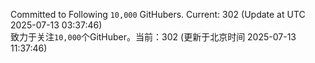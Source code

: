 Committed to Following `10,000` GitHubers. Current: <!-- FOLLOWING_COUNT -->302<!-- FOLLOWING_COUNT --> (Update at UTC <!-- LAST_UPDATED -->2025-07-13 03:37:46<!-- LAST_UPDATED -->)<br>
致力于关注`10,000`个GitHuber。当前：<!-- FOLLOWING_COUNT -->302<!-- FOLLOWING_COUNT --> (更新于北京时间 <!-- LAST_UPDATED_CST -->2025-07-13 11:37:46<!-- LAST_UPDATED_CST -->)
